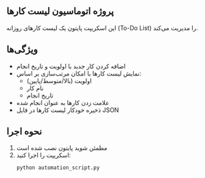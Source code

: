 ## پروژه اتوماسیون لیست کارها

این اسکریپت پایتون یک لیست کارهای روزانه (To-Do List) را مدیریت می‌کند.

## ویژگی‌ها
- اضافه کردن کار جدید با اولویت و تاریخ انجام
- نمایش لیست کارها با امکان مرتب‌سازی بر اساس:
  - اولویت (بالا/متوسط/پایین)
  - نام کار
  - تاریخ انجام
- علامت زدن کارها به عنوان انجام شده
- ذخیره خودکار لیست کارها در فایل JSON

## نحوه اجرا
1. مطمئن شوید پایتون نصب شده است
2. اسکریپت را اجرا کنید:
   ```bash
   python automation_script.py
